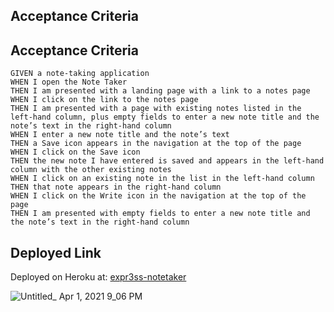 ## Acceptance Criteria

## Acceptance Criteria

```
GIVEN a note-taking application
WHEN I open the Note Taker
THEN I am presented with a landing page with a link to a notes page
WHEN I click on the link to the notes page
THEN I am presented with a page with existing notes listed in the left-hand column, plus empty fields to enter a new note title and the note’s text in the right-hand column
WHEN I enter a new note title and the note’s text
THEN a Save icon appears in the navigation at the top of the page
WHEN I click on the Save icon
THEN the new note I have entered is saved and appears in the left-hand column with the other existing notes
WHEN I click on an existing note in the list in the left-hand column
THEN that note appears in the right-hand column
WHEN I click on the Write icon in the navigation at the top of the page
THEN I am presented with empty fields to enter a new note title and the note’s text in the right-hand column
```

## Deployed Link

Deployed on Heroku at:  [expr3ss-notetaker](https://expr3ss-notetaker.herokuapp.com/notes/)



![Untitled_ Apr 1, 2021 9_06 PM](https://user-images.githubusercontent.com/38770396/113379650-ef72f800-932e-11eb-8bef-119a08743c2c.gif)
